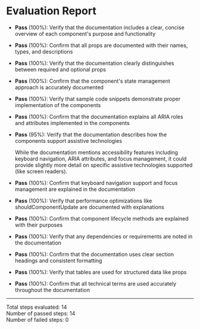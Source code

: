# Evaluation Report

- **Pass** (100%): Verify that the documentation includes a clear, concise overview of each component's purpose and functionality
  
- **Pass** (100%): Confirm that all props are documented with their names, types, and descriptions
  
- **Pass** (100%): Verify that the documentation clearly distinguishes between required and optional props
  
- **Pass** (100%): Confirm that the component's state management approach is accurately documented
  
- **Pass** (100%): Verify that sample code snippets demonstrate proper implementation of the components
  
- **Pass** (100%): Confirm that the documentation explains all ARIA roles and attributes implemented in the components
  
- **Pass** (95%): Verify that the documentation describes how the components support assistive technologies
  
  While the documentation mentions accessibility features including keyboard navigation, ARIA attributes, and focus management, it could provide slightly more detail on specific assistive technologies supported (like screen readers).

- **Pass** (100%): Confirm that keyboard navigation support and focus management are explained in the documentation
  
- **Pass** (100%): Verify that performance optimizations like shouldComponentUpdate are documented with explanations
  
- **Pass** (100%): Confirm that component lifecycle methods are explained with their purposes
  
- **Pass** (100%): Verify that any dependencies or requirements are noted in the documentation
  
- **Pass** (100%): Confirm that the documentation uses clear section headings and consistent formatting
  
- **Pass** (100%): Verify that tables are used for structured data like props
  
- **Pass** (100%): Confirm that all technical terms are used accurately throughout the documentation

---

Total steps evaluated: 14  
Number of passed steps: 14  
Number of failed steps: 0